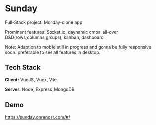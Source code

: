 
# Sunday

Full-Stack project: Monday-clone app.

Prominent features: Socket.io, daynamic cmps, all-over D&D(rows,columns,groups), kanban, dashboard.

Note: Adaption to mobile still in progress and gonna be fully responsive soon. preferable to see all features in desktop.

## Tech Stack

**Client:** VueJS, Vuex, Vite

**Server:** Node, Express, MongoDB


## Demo

https://sunday.onrender.com/#/
